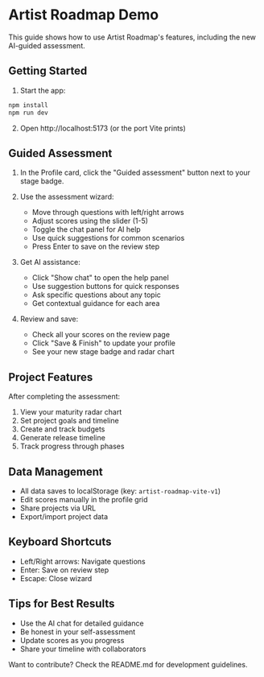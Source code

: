 # Artist Roadmap Demo

This guide shows how to use Artist Roadmap's features, including the new AI-guided assessment.

## Getting Started

1. Start the app:
```bash
npm install
npm run dev
```

2. Open http://localhost:5173 (or the port Vite prints)

## Guided Assessment

1. In the Profile card, click the "Guided assessment" button next to your stage badge.

2. Use the assessment wizard:
   - Move through questions with left/right arrows
   - Adjust scores using the slider (1-5)
   - Toggle the chat panel for AI help
   - Use quick suggestions for common scenarios
   - Press Enter to save on the review step

3. Get AI assistance:
   - Click "Show chat" to open the help panel
   - Use suggestion buttons for quick responses
   - Ask specific questions about any topic
   - Get contextual guidance for each area

4. Review and save:
   - Check all your scores on the review page
   - Click "Save & Finish" to update your profile
   - See your new stage badge and radar chart

## Project Features

After completing the assessment:

1. View your maturity radar chart
2. Set project goals and timeline
3. Create and track budgets
4. Generate release timeline
5. Track progress through phases

## Data Management

- All data saves to localStorage (key: `artist-roadmap-vite-v1`)
- Edit scores manually in the profile grid
- Share projects via URL
- Export/import project data

## Keyboard Shortcuts

- Left/Right arrows: Navigate questions
- Enter: Save on review step
- Escape: Close wizard

## Tips for Best Results

- Use the AI chat for detailed guidance
- Be honest in your self-assessment
- Update scores as you progress
- Share your timeline with collaborators

Want to contribute? Check the README.md for development guidelines.